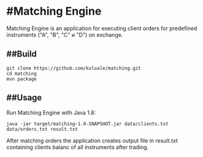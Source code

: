 #Matching Engine
=====================

Matching Engine is an application for executing client orders for predefined instruments ("A", "B", "C" и "D") on exchange.

##Build
-----
    git clone https://github.com/koloale/matching.git
    cd matching
    mvn package


##Usage
-----

Run Matching Engine with Java 1.8:

    java -jar target/matching-1.0-SNAPSHOT.jar data/clients.txt data/orders.txt result.txt


After matching orders the application creates output file in result.txt containing clients balanc of all instruments after trading.
